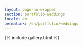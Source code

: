 ```yaml
---
layout: page-no-wrapper
section: portfolio-weddings
locale: en
permalink: /en/portfolio/weddings
---
```


<div class="wrapper">
  {% include gallery.html %}
</div>
